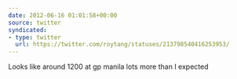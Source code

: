 ```yaml
---
date: 2012-06-16 01:01:58+00:00
source: twitter
syndicated:
- type: twitter
  url: https://twitter.com/roytang/statuses/213798540416253953/
---
```


Looks like around 1200 at gp manila lots more than I expected